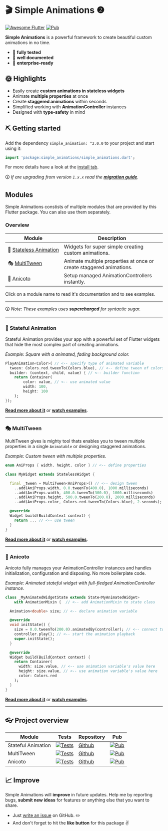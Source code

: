 # 🎬 Simple Animations ❷

[![Awesome Flutter](https://img.shields.io/badge/Awesome-Flutter-blue.svg?longCache=true&style=flat-square)](https://github.com/Solido/awesome-flutter)
[![Pub](https://img.shields.io/pub/v/simple_animations.svg)](https://pub.dartlang.org/packages/simple_animations)


**Simple Animations** is a powerful framework to create beautiful custom animations in no time.

- 💪 **fully tested**
- 📝 **well documented**
- 💼 **enterprise-ready**


## 🌞 Highlights

- Easily create **custom animations in stateless widgets**
- Animate **multiple properties** at once
- Create **staggered animations** within seconds
- Simplified working with **AnimationController** instances
- Designed with **type-safety** in mind

## ⛏️ Getting started

Add the dependency `simple_animation: ^2.0.0` to your project and start using it:
```dart
import 'package:simple_animations/simple_animations.dart';
```

For more details have a look at the [install tab](https://pub.dev/packages/simple_animations#-installing-tab-).

🛈 *If are upgrading from version `1.x.x` read the [**migration guide**](https://pub.dev/packages/sa_v1_migration).*


## Modules

Simple Animations constists of multiple modules that are provided by this Flutter package. You can also use them separately.

### Overview

| Module | Description |
| --- | ----------- |
| 🚀&nbsp;[Stateless&nbsp;Animation](https://pub.dev/packages/sa_stateless_animation) | Widgets for super simple creating custom animations. |
| 🎭&nbsp;[MultiTween](https://pub.dev/packages/sa_multi_tween) | Animate multiple properties at once or create staggered animations. |
| 🎥&nbsp;[Anicoto](https://pub.dev/packages/sa_anicoto) | Setup managed AnimationControllers instantly. |

Click on a module name to read it's documentation and to see examples.

---

🛈 *Note: These examples uses **[supercharged](https://pub.dev/packages/supercharged)** for syntactic sugar.*

---

### 🚀 Stateful Animation

Stateful Animation provides your app with a powerful set of Flutter widgets that hide the most complex part of creating animations.

*Example: Square with a animated, fading background color.*

```dart
PlayAnimation<Color>( // <-- specify type of animated variable
  tween: Colors.red.tweenTo(Colors.blue), // <-- define tween of colors
  builder: (context, child, value) { // <-- builder function
    return Container(
        color: value, // <-- use animated value
        width: 100, 
        height: 100
    );
});
```

[**Read more about it**](https://pub.dev/packages/sa_stateless_animation) or [**watch examples**](https://pub.dev/packages/sa_stateless_animation#-example-tab-).

---

### 🎭 MultiTween


MultiTween gives is mighty tool thats enables you to tween multiple properties in a single `Animatable` or designing staggered animations.

*Example: Custom tween with multiple properties.*

```dart
enum AniProps { width, height, color } // <-- define properties

class MyWidget extends StatelessWidget {

  final _tween = MultiTween<AniProps>() // <-- design tween
    ..add(AniProps.width, 0.0.tweenTo(400.0), 1000.milliseconds)
    ..add(AniProps.width, 400.0.tweenTo(300.0), 1000.milliseconds)
    ..add(AniProps.height, 500.0.tweenTo(200.0), 2000.milliseconds)
    ..add(AniProps.color, Colors.red.tweenTo(Colors.blue), 2.seconds);

  @override
  Widget build(BuildContext context) {
    return ... // <-- use tween
  }
}
```

[**Read more about it**](https://pub.dev/packages/sa_multi_tween) or [**watch examples**](https://pub.dev/packages/sa_multi_tween#-example-tab-).

---

### 🎥 Anicoto

Anicoto fully manages your AnimationController instances and handles initialization, configuration and disposing. No more boilerplate code.

*Example: Animated stateful widget with full-fledged AnimationController instance.*

```dart
class _MyAnimatedWidgetState extends State<MyAnimatedWidget>
    with AnimationMixin {  // <-- add AnimationMixin to state class

  Animation<double> size; // <-- declare animation variable

  @override
  void initState() {
    size = 0.0.tweenTo(200.0).animatedBy(controller); // <-- connect tween and controller and apply to animation variable
    controller.play(); // <-- start the animation playback
    super.initState();
  }

  @override
  Widget build(BuildContext context) {
    return Container(
      width: size.value, // <-- use animation variable's value here 
      height: size.value, // <-- use animation variable's value here
      color: Colors.red
    );
  }
}
```

[**Read more about it**](https://pub.dev/packages/sa_anicoto) or [**watch examples**](https://pub.dev/packages/sa_anicoto#-example-tab-).

---


## 👓 Project overview

| Module | Tests | Repository | Pub |
| --- | --- | --- | --- |
| Stateful Animation | [![Tests](https://github.com/felixblaschke/sa_stateless_animation/workflows/Tests/badge.svg)](https://github.com/felixblaschke/sa_stateless_animation/actions?query=workflow%3ATests) | [Github](https://github.com/felixblaschke/sa_stateless_animation) | [![Pub](https://img.shields.io/pub/v/sa_stateless_animation.svg)](https://pub.dartlang.org/packages/sa_stateless_animation) |
| MultiTween | [![Tests](https://github.com/felixblaschke/sa_multi_tween/workflows/Tests/badge.svg)](https://github.com/felixblaschke/sa_multi_tween/actions?query=workflow%3ATests) | [Github](https://github.com/felixblaschke/sa_multi_tween) | [![Pub](https://img.shields.io/pub/v/sa_multi_tween.svg)](https://pub.dartlang.org/packages/sa_multi_tween) |
| Anicoto | [![Tests](https://github.com/felixblaschke/sa_anicoto/workflows/Tests/badge.svg)](https://github.com/felixblaschke/sa_anicoto/actions?query=workflow%3ATests) | [Github](https://github.com/felixblaschke/sa_anicoto) | [![Pub](https://img.shields.io/pub/v/sa_anicoto.svg)](https://pub.dartlang.org/packages/sa_anicoto) |

## 📈 Improve

Simple Animations will **improve** in future updates. Help me by reporting bugs, **submit new ideas** for features or anything else that you want to share.

- Just [write an issue](https://github.com/felixblaschke/simple_animations/issues) on GitHub. ✏️
- And don't forget to hit the **like button** for this package ✌️
